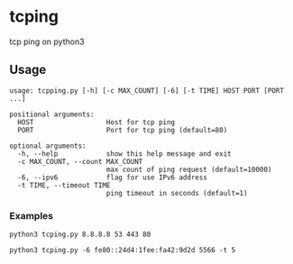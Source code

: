 # tcping
tcp ping on python3

## Usage

```
usage: tcpping.py [-h] [-c MAX_COUNT] [-6] [-t TIME] HOST PORT [PORT ...]

positional arguments:
  HOST                  Host for tcp ping
  PORT                  Port for tcp ping (default=80)

optional arguments:
  -h, --help            show this help message and exit
  -c MAX_COUNT, --count MAX_COUNT
                        max count of ping request (default=10000)
  -6, --ipv6            flag for use IPv6 address
  -t TIME, --timeout TIME
                        ping timeout in seconds (default=1)
```

### Examples
```python3 tcping.py 8.8.8.8 53 443 80 ```

```python3 tcping.py -6 fe80::24d4:1fee:fa42:9d2d 5566 -t 5```